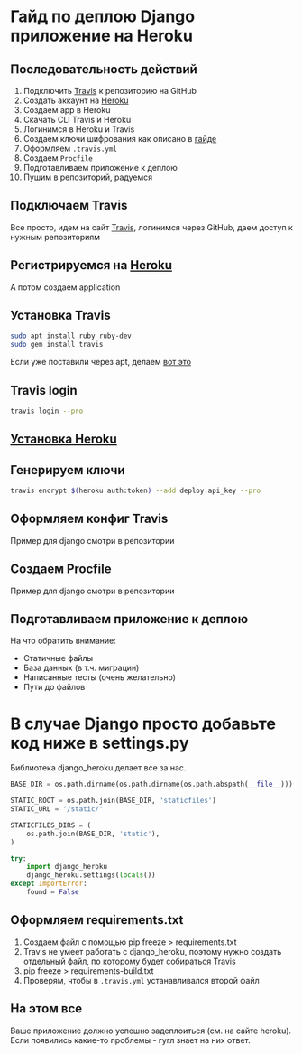 # Гайд по деплою Django приложение на Heroku 
## Последовательность действий
1. Подключить [Travis](travis-ci.com) к репозиторию на GitHub
2. Создать аккаунт на [Heroku](heroku.com)
4. Создаем app в Heroku
3. Скачать CLI Travis и Heroku
5. Логинимся в Heroku и Travis
6. Создаем ключи шифрования как описано в [гайде](https://docs.travis-ci.com/user/deployment/heroku/)
7. Оформляем `.travis.yml`
8. Создаем `Procfile`
9. Подготавливаем приложение к деплою
10. Пушим в репозиторий, радуемся


## Подключаем Travis
Все просто, идем на сайт [Travis](travis-ci.com), логинимся через GitHub, даем доступ к нужным репозиториям

## Регистрируемся на [Heroku](heroku.com)
А потом создаем application

## Установка Travis
```bash
sudo apt install ruby ruby-dev
sudo gem install travis
```

Если уже поставили через apt, делаем [вот это](https://github.com/travis-ci/travis.rb/issues/400)

## Travis login
```bash
travis login --pro
```

## [Установка Heroku](https://devcenter.heroku.com/articles/heroku-cli)

## Генерируем ключи
```bash
travis encrypt $(heroku auth:token) --add deploy.api_key --pro
```

## Оформляем конфиг Travis
Пример для django смотри в репозитории

## Создаем Procfile
Пример для django смотри в репозитории

## Подготавливаем приложение к деплою
На что обратить внимание: 
- Статичные файлы
- База данных (в т.ч. миграции)
- Написанные тесты (очень желательно)
- Пути до файлов

# В случае Django просто добавьте код ниже в settings.py
Библиотека django_heroku делает все за нас.

```python
BASE_DIR = os.path.dirname(os.path.dirname(os.path.abspath(__file__)))

STATIC_ROOT = os.path.join(BASE_DIR, 'staticfiles')
STATIC_URL = '/static/'

STATICFILES_DIRS = (
    os.path.join(BASE_DIR, 'static'),
)

try:
    import django_heroku
    django_heroku.settings(locals())
except ImportError:
    found = False
```
## Оформляем requirements.txt
1. Создаем файл с помощью pip freeze > requirements.txt
2. Travis не умеет работать с django_heroku, поэтому нужно создать отдельный файл, по которому будет собираться Travis
3. pip freeze > requirements-build.txt
4. Проверям, чтобы в `.travis.yml` устанавливался второй файл

## На этом все
Ваше приложение должно успешно задеплоиться (см. на сайте heroku). Если появились какие-то проблемы - гугл знает на них ответ.
